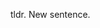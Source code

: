 <!-- 1st -->

<!-- I dedicate this book to my parents, Ayn and God. -->
<!-- I dedicate this book to my parents, Ayn or God. -->

<!-- This is a thing you should know (which is why I mention it). -->

<!-- "Do this thing today". -->

<!-- between 8-20 files; -->

tldr.  New sentence.